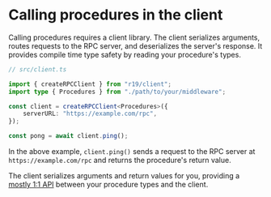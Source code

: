# Calling procedures in the client

Calling procedures requires a client library. The client serializes arguments, routes requests to the RPC server, and deserializes the server's response. It provides compile time type safety by reading your procedure's types.

```typescript
// src/client.ts

import { createRPCClient } from "r19/client";
import type { Procedures } from "./path/to/your/middleware";

const client = createRPCClient<Procedures>({
	serverURL: "https://example.com/rpc",
});

const pong = await client.ping();
```

In the above example, `client.ping()` sends a request to the RPC server at `https://example.com/rpc` and returns the procedure's return value.

The client serializes arguments and return values for you, providing a [mostly 1:1 API](./05-limitations.md) between your procedure types and the client.
